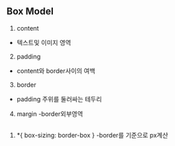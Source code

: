 ## Box Model
1. content 
- 텍스트및 이미지 영역
2. padding
- content와 border사이의 여백
3. border
- padding 주위를 둘러싸는 테두리
4. margin
-border외부영역

##
1. *{
box-sizing: border-box 
  }
-border를 기준으로 px계산
